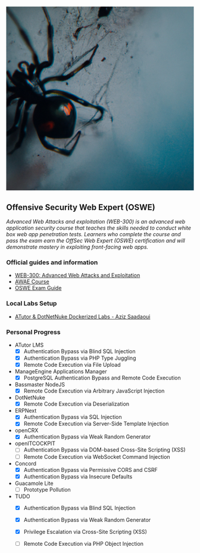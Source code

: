 ![Thumbnail](https://raw.githubusercontent.com/Xcatolin/OSWE-Prep/main/bg.png)

## Offensive Security Web Expert (OSWE)
_Advanced Web Attacks and exploitation (WEB-300) is an advanced web application security course that teaches the skills needed to conduct white box web app penetration tests. Learners who complete the course and pass the exam earn the OffSec Web Expert (OSWE) certification and will demonstrate mastery in exploiting front-facing web apps._

### Official guides and information
- [WEB-300: Advanced Web Attacks and Exploitation](https://www.offsec.com/courses/web-300/)
- [AWAE Course](https://portal.offsec.com/courses/web-300/books-and-videos/modules)
- [OSWE Exam Guide](https://help.offensive-security.com/hc/en-us/articles/360046869951-OSWE-Exam-Guide)

### Local Labs Setup
- [ATutor & DotNetNuke Dockerized Labs - Aziz Saadaoui](https://github.com/svdwi/OSWE-Labs-Poc)

### Personal Progress
* ATutor LMS
  * [x] Authentication Bypass via Blind SQL Injection
  * [x] Authentication Bypass via PHP Type Juggling
  * [x] Remote Code Execution via File Upload
* ManageEngine Applications Manager
  * [x] PostgreSQL Authentication Bypass and Remote Code Execution
* Bassmaster NodeJS
  * [x] Remote Code Execution via Arbitrary JavaScript Injection
* DotNetNuke
  * [x] Remote Code Execution via Deserialization
* ERPNext
  * [x] Authentication Bypass via SQL Injection
  * [x] Remote Code Execution via Server-Side Template Injection
* openCRX
  * [x] Authentication Bypass via Weak Random Generator
* openITCOCKPIT
  * [ ] Authentication Bypass via DOM-based Cross-Site Scripting (XSS)
  * [ ] Remote Code Execution via WebSocket Command Injection
* Concord
  * [x] Authentication Bypass via Permissive CORS and CSRF
  * [x] Authentication Bypass via Insecure Defaults
* Guacamole Lite
  * [ ] Prototype Pollution
* TUDO
  * [x] Authentication Bypass via Blind SQL Injection
  * [x] Authentication Bypass via Weak Random Generator
  * [x] Privilege Escalation via Cross-Site Scripting (XSS)
  * [ ] Remote Code Execution via PHP Object Injection
  
